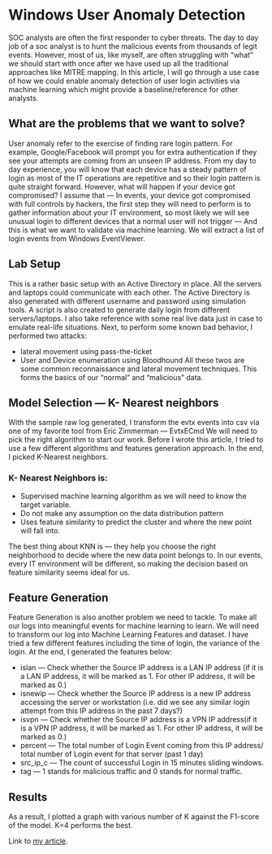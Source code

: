# Windows User Anomaly Detection

SOC analysts are often the first responder to cyber threats. The day to day job of a soc analyst is to hunt the malicious events from thousands of legit events. However, most of us, like myself, are often struggling with “what” we should start with once after we have used up all the traditional approaches like MITRE mapping. In this article, I will go through a use case of how we could enable anomaly detection of user login activities via machine learning which might provide a baseline/reference for other analysts.

## What are the problems that we want to solve?
User anomaly refer to the exercise of finding rare login pattern. For example, Google/Facebook will prompt you for extra authentication if they see your attempts are coming from an unseen IP address. From my day to day experience, you will know that each device has a steady pattern of login as most of the IT operations are repetitive and so their login pattern is quite straight forward. However, what will happen if your device got compromised? I assume that — In events, your device got compromised with full controls by hackers, the first step they will need to perform is to gather information about your IT environment, so most likely we will see unusual login to different devices that a normal user will not trigger — And this is what we want to validate via machine learning.
We will extract a list of login events from Windows EventViewer. 

## Lab Setup 

This is a rather basic setup with an Active Directory in place. All the servers and laptops could communicate with each other. The Active Directory is also generated with different username and password using simulation tools. A script is also created to generate daily login from different servers/laptops. I also take reference with some real live data just in case to emulate real-life situations.
Next, to perform some known bad behavior, I performed two attacks:
- lateral movement using pass-the-ticket
- User and Device enumeration using Bloodhound
All these twos are some common reconnaissance and lateral movement techniques. This forms the basics of our “normal” and “malicious” data.

## Model Selection — K- Nearest neighbors
With the sample raw log generated, I transform the evtx events into csv via one of my favorite tool from Eric Zimmerman — EvtxECmd
We will need to pick the right algorithm to start our work. Before I wrote this article, I tried to use a few different algorithms and features generation approach. In the end, I picked K-Nearest neighbors.

### K- Nearest Neighbors is: 
- Supervised machine learning algorithm as we will need to know the target variable.
- Do not make any assumption on the data distribution pattern
- Uses feature similarity to predict the cluster and where the new point will fall into.

The best thing about KNN is — they help you choose the right neighborhood to decide where the new data point belongs to. In our events, every IT environment will be different, so making the decision based on feature similarity seems ideal for us.

## Feature Generation

Feature Generation is also another problem we need to tackle. To make all our logs into meaningful events for machine learning to learn. We will need to transform our log into Machine Learning Features and dataset. I have tried a few different features including the time of login, the variance of the login.
At the end, I generated the features below:
- islan — Check whether the Source IP address is a LAN IP address (if it is a LAN IP address, it will be marked as 1. For other IP address, it will be marked as 0.)
- isnewip — Check whether the Source IP address is a new IP address accessing the server or workstation (i.e. did we see any similar login attempt from this IP address in the past 7 days?)
- isvpn — Check whether the Source IP address is a VPN IP address(if it is a VPN IP address, it will be marked as 1. For other IP address, it will be marked as 0.)
- percent — The total number of Login Event coming from this IP address/ total number of Login event for that server (past 1 day)
- src_ip_c — The count of successful Login in 15 minutes sliding windows.
- tag — 1 stands for malicious traffic and 0 stands for normal traffic.

## Results
As a result, I plotted a graph with various number of K against the F1-score of the model.
K=4 performs the best. 

Link to [my article](https://medium.com/analytics-vidhya/cyber-security-in-machine-learning-windows-user-anomaly-detection-e0d3457dea32).

